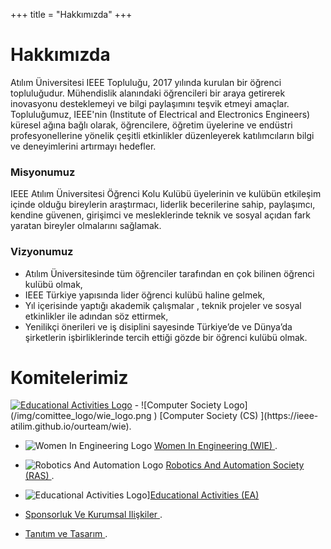 +++
title = "Hakkımızda"
+++

# Hakkımızda

Atılım Üniversitesi IEEE Topluluğu, 2017 yılında kurulan bir öğrenci topluluğudur. Mühendislik alanındaki öğrencileri bir araya getirerek inovasyonu desteklemeyi ve bilgi paylaşımını teşvik etmeyi amaçlar. Topluluğumuz, IEEE'nin (Institute of Electrical and Electronics Engineers) küresel ağına bağlı olarak, öğrencilere, öğretim üyelerine ve endüstri profesyonellerine yönelik çeşitli etkinlikler düzenleyerek katılımcıların bilgi ve deneyimlerini artırmayı hedefler.

### Misyonumuz

IEEE Atılım Üniversitesi Öğrenci Kolu Kulübü üyelerinin ve kulübün etkileşim içinde
olduğu bireylerin araştırmacı, liderlik becerilerine sahip, paylaşımcı, kendine güvenen,
girişimci ve mesleklerinde teknik ve sosyal açıdan fark yaratan bireyler olmalarını sağlamak.

### Vizyonumuz

- Atılım Üniversitesinde tüm öğrenciler tarafından en çok bilinen öğrenci kulübü olmak,
- IEEE Türkiye yapısında lider öğrenci kulübü haline gelmek,
- Yıl içerisinde yaptığı akademik çalışmalar , teknik projeler ve sosyal etkinlikler ile
adından söz ettirmek,
- Yenilikçi önerileri ve iş disiplini sayesinde Türkiye’de ve Dünya’da şirketlerin
işbirliklerinde tercih ettiği gözde bir öğrenci kulübü olmak.

# Komitelerimiz

<html>
    <head>
        <mate charest="utf-8" />
        <title>Hello world!</title>
    </head>
    <body>
        <a href="https://ieee-atilim.github.io/ourteam/ea"><img src="/img/comittee_logo/ea_logo.png" alt="Educational Activities Logo"></a>
    </body>
	</html>
- ![Computer Society Logo](/img/comittee_logo/wie_logo.png ) [Computer Society (CS) ](https://ieee-atilim.github.io/ourteam/wie).

- ![Women In Engineering Logo](/img/comittee_logo/wie_logo.png ) [Women In Engineering (WIE) ](https://ieee-atilim.github.io/ourteam/wie). 

-  ![Robotics And Automation Logo](/img/comittee_logo/ras_logo.png ) [Robotics And Automation Society (RAS) ](https://ieee-atilim.github.io/ourteam/ras). 

- ![Educational Activities Logo](/img/comittee_logo/ea_logo.png)][Educational Activities (EA) ](https://ieee-atilim.github.io/ourteam/ea)

-  [Sponsorluk Ve Kurumsal Ilişkiler ](https://ieee-atilim.github.io/ourteam/sk).

-  [Tanıtım ve Tasarım ](https://ieee-atilim.github.io/ourteam/tt).
